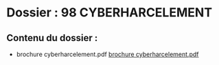# Dossier : 98 CYBERHARCELEMENT
 
 ## Contenu du dossier : 
- brochure cyberharcelement.pdf [brochure cyberharcelement.pdf](./brochure_cyberharcelement.pdf)
